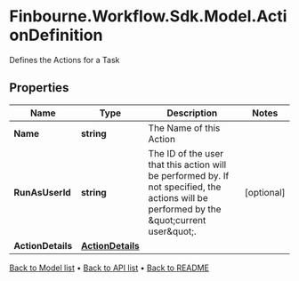 # Finbourne.Workflow.Sdk.Model.ActionDefinition
Defines the Actions for a Task

## Properties

Name | Type | Description | Notes
------------ | ------------- | ------------- | -------------
**Name** | **string** | The Name of this Action | 
**RunAsUserId** | **string** | The ID of the user that this action will be performed by. If not specified, the actions will be performed by the \&quot;current user\&quot;. | [optional] 
**ActionDetails** | [**ActionDetails**](ActionDetails.md) |  | 

[Back to Model list](../README.md#documentation-for-models) &#8226; [Back to API list](../README.md#documentation-for-api-endpoints) &#8226; [Back to README](../README.md)

